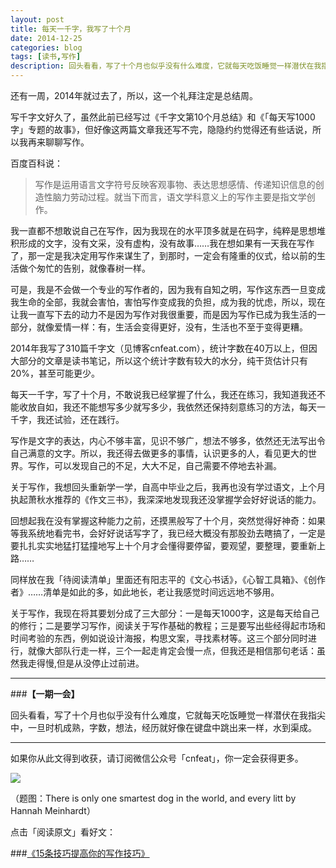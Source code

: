 ```yaml
---
layout: post
title: 每天一千字，我写了十个月
date: 2014-12-25
categories: blog
tags: [读书,写作]
description: 回头看看，写了十个月也似乎没有什么难度，它就每天吃饭睡觉一样潜伏在我指尖中，一旦时机成熟，字数，想法，经历就好像在键盘中跳出来一样，水到渠成。
---
```


还有一周，2014年就过去了，所以，这一个礼拜注定是总结周。

写千字文好久了，虽然此前已经写过《千字文第10个月总结》和《「每天写1000字」专题的故事》，但好像这两篇文章我还写不完，隐隐约约觉得还有些话说，所以我再来聊聊写作。

百度百科说：

>写作是运用语言文字符号反映客观事物、表达思想感情、传递知识信息的创造性脑力劳动过程。就当下而言，语文学科意义上的写作主要是指文学创作。

我一直都不想敢说自己在写作，因为我现在的水平顶多就是在码字，纯粹是思想堆积形成的文字，没有文采，没有虚构，没有故事……我在想如果有一天我在写作了，那一定是我决定用写作来谋生了，到那时，一定会有隆重的仪式，给以前的生活做个匆忙的告别，就像春树一样。

可是，我是不会做一个专业的写作者的，因为我有自知之明，写作这东西一旦变成我生命的全部，我就会害怕，害怕写作变成我的负担，成为我的忧虑，所以，现在让我一直写下去的动力不是因为写作对我很重要，而是因为写作已成为我生活的一部分，就像爱情一样：有，生活会变得更好，没有，生活也不至于变得更糟。

2014年我写了310篇千字文（见博客cnfeat.com），统计字数在40万以上，但因大部分的文章是读书笔记，所以这个统计字数有较大的水分，纯干货估计只有20%，甚至可能更少。

每天一千字，写了十个月，不敢说我已经掌握了什么，我还在练习，我知道我还不能收放自如，我还不能想写多少就写多少，我依然还保持刻意练习的方法，每天一千字，我还试验，还在践行。

写作是文字的表达，内心不够丰富，见识不够广，想法不够多，依然还无法写出令自己满意的文字。所以，我还得去做更多的事情，认识更多的人，看见更大的世界。写作，可以发现自己的不足，大大不足，自己需要不停地去补漏。

关于写作，我想回头重新学一学，自高中毕业之后，我再也没有学过语文，上个月执起萧秋水推荐的《作文三书》，我深深地发现我还没掌握学会好好说话的能力。

回想起我在没有掌握这种能力之前，还摸黑般写了十个月，突然觉得好神奇：如果等我系统地看完书，会好好说话写字了，我已经大概没有那股劲去瞎搞了，一定是要扎扎实实地猛打猛撞地写上十个月才会懂得要停留，要观望，要整理，要重新上路……

同样放在我「待阅读清单」里面还有阳志平的《文心书话》，《心智工具箱》、《创作者》……清单是如此的多，如此地长，老让我感觉时间远远地不够用。

关于写作，我现在将其要划分成了三大部分：一是每天1000字，这是每天给自己的修行；二是要学习写作，阅读关于写作基础的教程；三是要写出些经得起市场和时间考验的东西，例如说设计海报，构思文案，寻找素材等。这三个部分同时进行，就像大部队行走一样，三个一起走肯定会慢一点，但我还是相信那句老话：虽然我走得慢,但是从没停止过前进。


---

###**【一期一会】**

回头看看，写了十个月也似乎没有什么难度，它就每天吃饭睡觉一样潜伏在我指尖中，一旦时机成熟，字数，想法，经历就好像在键盘中跳出来一样，水到渠成。


----

如果你从此文得到收获，请订阅微信公众号「cnfeat」，你一定会获得更多。

![](http://7d9mjz.com1.z0.glb.clouddn.com/2014-12-15.jpg)

（题图：There is only one smartest dog in the world, and every litt by Hannah Meinhardt）

点击「阅读原文」看好文：

###[《15条技巧提高你的写作技巧》](http://www.mifengtd.cn/articles/15-practical-tips-to-becoming-a-better-writer.html)








